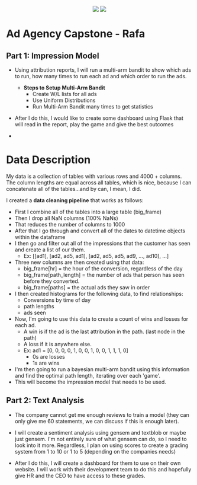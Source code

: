 <p align = "center">
<img src = "https://cdn.geekwire.com/wp-content/uploads/2016/09/Galvanize-Logo-Text-Logo-png-4.png">
<img src = "https://media.licdn.com/mpr/mpr/AAEAAQAAAAAAAAQeAAAAJGFkMjczOTIxLWZkNjUtNGMxZi1hZTIxLTAwMjBmODVjZTI0Ng.png">
</p>

# Ad Agency Capstone - Rafa
**Part 1: Impression Model**
------------------------------
* Using attribution reports, I will run a multi-arm bandit to show which ads to run, how many times to run each ad and which order to run the ads.
	* **Steps to Setup Multi-Arm Bandit**
		* Create W/L lists for all ads
		* Use Uniform Distributions
		* Run Multi-Arm Bandit many times to get statistics

* After I do this, I would like to create some dashboard using Flask that will read in the report, play the game and give the best outcomes
*

# Data Description
My data is a collection of tables  with various rows and 4000 + columns.  The column lengths are equal across all tables, which is nice, because I can concatenate all of the tables...and by can, I mean, I did. 

I created a **data cleaning pipeline** that works as follows:
* First I combine all of the tables into a large table (big_frame)
* Then I drop all NaN columns (100% NaNs)
* That reduces the number of columns to 1000
* After that I go through and convert all of the dates to datetime objects within the dataframe
* I then go and filter out all of the impressions that the customer has seen and create a list of our them.
    - Ex: [[ad1], [ad2, ad5, ad1], [ad2, ad5, ad5, ad9, ..., ad10], ...]
* Three new columns are then created using that data:
    - big_frame[hr] = the hour of the conversion, regardless of the day
    - big_frame[path_length] = the number of ads that person has seen before they converted.
    - big_frame[paths] = the actual ads they saw in order 
* I then created histograms for the following data, to find relationships:
    - Conversions by time of day 
    - path lengths 
    - ads seen 
* Now, I'm going to use this data to create a count of wins and losses for each ad.  
    - A win is if the ad is the last attribution in the path. (last node in the path) 
    - A loss if it is anywhere else.
    - Ex: ad1 = [0, 0, 0, 0,  1, 0, 0, 1, 0, 0, 1, 1, 1, 0]
        + 0s are losses
        + 1s are wins 
* I'm then going to run a bayesian multi-arm bandit using this information and find the optimal path length, iterating over each 'game'. 
* This will become the impression model that needs to be used. 


**Part 2: Text Analysis**
------------------------------
* The company cannot get me enough reviews to train a model (they can only give me 60 statements, we can discuss if this is enough later).

* I will create a sentiment analysis using gensem and textblob or maybe just gensem.  I'm not entirely sure of what gensem can do, so I need to look into it more.  Regardless, I plan on using scores to create a grading system from 1 to 10 or 1 to 5 (depending on the companies needs)

* After I do this, I will create a dashboard for them to use on their own website.  I will work with their development team to do this and hopefully give HR and the CEO to have access to these grades. 
